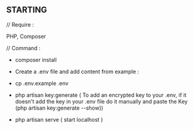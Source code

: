 ## STARTING 

// Require :

PHP, Composer

// Command :

  - composer install

  - Create a .env file and add content from example :

  - cp .env.example .env

  - php artisan key:generate  ( To add an encrypted key to your .env, if it doesn't add the key in your .env  file do it manually and paste the Key (php artisan key:generate --show))

  - php artisan serve ( start localhost )

  